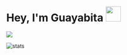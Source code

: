 # Hey, I'm Guayabita <img height="40" src="https://raw.githubusercontent.com/innng/innng/master/assets/kyubey.gif"/>

<img align="center" src="https://github-readme-stats.vercel.app/api/top-langs/?username=GuayabitaDev&theme=transparent&hide_langs_below=1" />

<p align="left"> <img src="https://komarev.com/ghpvc/?username=GuayabitaDev&label=Profile%20views&color=0e75b6&style=flat" alt="stats" />
